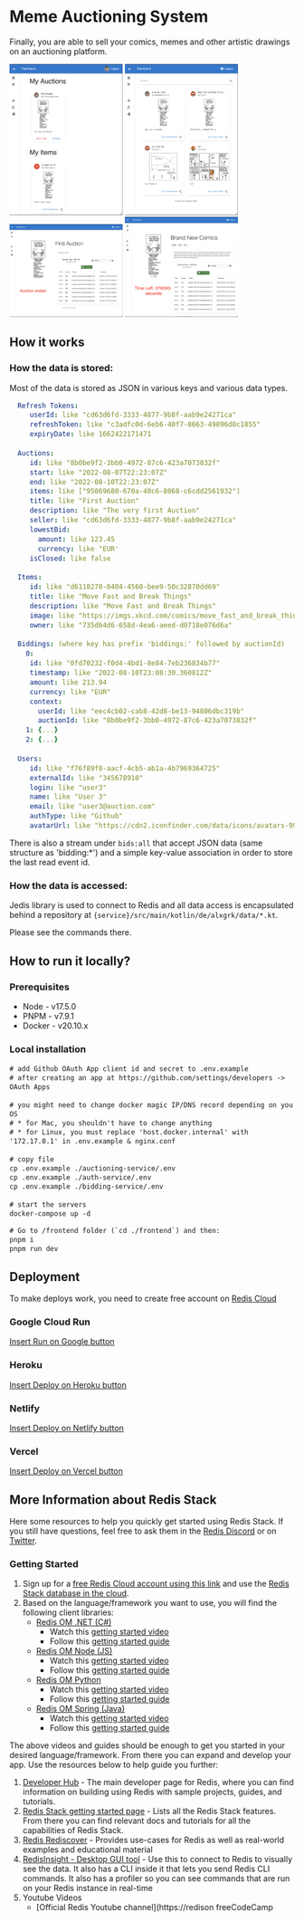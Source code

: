 # Meme Auctioning System

Finally, you are able to sell your comics, memes and other artistic drawings on an auctioning platform.

<img src="./docs/1.png" alt="Dashboard" width="200"/>
<img src="./docs/2.png" alt="Item Search" width="200"/>
<img src="./docs/3.png" alt="Ended Auction" width="200"/>
<img src="./docs/4.png" alt="Open Auction" width="200"/>

## How it works

### How the data is stored:

Most of the data is stored as JSON in various keys and various data types.

```yaml
  Refresh Tokens:
     userId: like "cd63d6fd-3333-4877-9b8f-aab9e24271ca"
     refreshToken: like "c3adfc0d-6eb6-40f7-8663-49896d0c1855"
     expiryDate: like 1662422171471

  Auctions:
     id: like "8b0be9f2-3bb0-4972-87c6-423a7073832f"
     start: like "2022-08-07T22:23:07Z"
     end: like "2022-08-10T22:23:07Z"
     items: like ["95069680-670a-40c6-8068-c6cdd2561932"]
     title: like "First Auction"
     description: like "The very first Auction"
     seller: like "cd63d6fd-3333-4877-9b8f-aab9e24271ca"
     lowestBid:
       amount: like 123.45
       currency: like "EUR'
     isClosed: like false

  Items:
     id: like "d6118270-8404-4560-bee9-50c32870dd69"
     title: like "Move Fast and Break Things"
     description: like "Move Fast and Break Things"
     image: like "https://imgs.xkcd.com/comics/move_fast_and_break_things_2x.png"
     owner: like "735db4d6-658d-4ea6-aeed-d0718e076d6a"
  
  Biddings: (where key has prefix 'biddings:' followed by auctionId)
    0:
     id: like "0fd70232-f0d4-4bd1-8e84-7eb236834b77"
     timestamp: like "2022-08-10T23:08:30.360812Z"
     amount: like 213.94
     currency: like "EUR"
     context:
       userId: like "eec4cb02-cab8-42d8-be13-94806dbc319b"
       auctionId: like "8b0be9f2-3bb0-4972-87c6-423a7073832f"
    1: {...}
    2: {...}
  
  Users:
     id: like "f76f89f0-aacf-4cb5-ab1a-4b7969364725"
     externalId: like "345678910"
     login: like "user3"
     name: like "User 3"
     email: like "user3@auction.com"
     authType: like "Github"
     avatarUrl: like "https://cdn2.iconfinder.com/data/icons/avatars-99/62/avatar-369-456321-512.png"
```

There is also a stream under `bids:all` that accept JSON data (same structure as 'bidding:*') and a simple key-value association in order to store the last read event id.

### How the data is accessed:

Jedis library is used to connect to Redis and all data access is encapsulated behind a repository at `{service}/src/main/kotlin/de/alxgrk/data/*.kt`.

Please see the commands there.

## How to run it locally?

### Prerequisites

   * Node - v17.5.0
   * PNPM - v7.9.1
   * Docker - v20.10.x

### Local installation

```shell
# add Github OAuth App client id and secret to .env.example
# after creating an app at https://github.com/settings/developers -> OAuth Apps

# you might need to change docker magic IP/DNS record depending on you OS
# * for Mac, you shouldn't have to change anything
# * for Linux, you must replace 'host.docker.internal' with '172.17.0.1' in .env.example & nginx.conf

# copy file
cp .env.example ./auctioning-service/.env
cp .env.example ./auth-service/.env
cp .env.example ./bidding-service/.env

# start the servers
docker-compose up -d
```

```shell
# Go to /frontend folder (`cd ./frontend`) and then:
pnpm i
pnpm run dev
```

## Deployment

To make deploys work, you need to create free account on [Redis Cloud](https://redis.info/try-free-dev-to)

### Google Cloud Run

[Insert Run on Google button](https://cloud.google.com/blog/products/serverless/introducing-cloud-run-button-click-to-deploy-your-git-repos-to-google-cloud)

### Heroku

[Insert Deploy on Heroku button](https://devcenter.heroku.com/articles/heroku-button)

### Netlify

[Insert Deploy on Netlify button](https://www.netlify.com/blog/2016/11/29/introducing-the-deploy-to-netlify-button/)

### Vercel

[Insert Deploy on Vercel button](https://vercel.com/docs/deploy-button)

## More Information about Redis Stack

Here some resources to help you quickly get started using Redis Stack. If you still have questions, feel free to ask them in the [Redis Discord](https://discord.gg/redis) or on [Twitter](https://twitter.com/redisinc).

### Getting Started

1. Sign up for a [free Redis Cloud account using this link](https://redis.info/try-free-dev-to) and use the [Redis Stack database in the cloud](https://developer.redis.com/create/rediscloud).
1. Based on the language/framework you want to use, you will find the following client libraries:
    - [Redis OM .NET (C#)](https://github.com/redis/redis-om-dotnet)
        - Watch this [getting started video](https://www.youtube.com/watch?v=ZHPXKrJCYNA)
        - Follow this [getting started guide](https://redis.io/docs/stack/get-started/tutorials/stack-dotnet/)
    - [Redis OM Node (JS)](https://github.com/redis/redis-om-node)
        - Watch this [getting started video](https://www.youtube.com/watch?v=KUfufrwpBkM)
        - Follow this [getting started guide](https://redis.io/docs/stack/get-started/tutorials/stack-node/)
    - [Redis OM Python](https://github.com/redis/redis-om-python)
        - Watch this [getting started video](https://www.youtube.com/watch?v=PPT1FElAS84)
        - Follow this [getting started guide](https://redis.io/docs/stack/get-started/tutorials/stack-python/)
    - [Redis OM Spring (Java)](https://github.com/redis/redis-om-spring)
        - Watch this [getting started video](https://www.youtube.com/watch?v=YhQX8pHy3hk)
        - Follow this [getting started guide](https://redis.io/docs/stack/get-started/tutorials/stack-spring/)

The above videos and guides should be enough to get you started in your desired language/framework. From there you can expand and develop your app. Use the resources below to help guide you further:

1. [Developer Hub](https://redis.info/devhub) - The main developer page for Redis, where you can find information on building using Redis with sample projects, guides, and tutorials.
1. [Redis Stack getting started page](https://redis.io/docs/stack/) - Lists all the Redis Stack features. From there you can find relevant docs and tutorials for all the capabilities of Redis Stack.
1. [Redis Rediscover](https://redis.com/rediscover/) - Provides use-cases for Redis as well as real-world examples and educational material
1. [RedisInsight - Desktop GUI tool](https://redis.info/redisinsight) - Use this to connect to Redis to visually see the data. It also has a CLI inside it that lets you send Redis CLI commands. It also has a profiler so you can see commands that are run on your Redis instance in real-time
1. Youtube Videos
    - [Official Redis Youtube channel](https://redison freeCodeCamp

